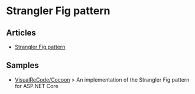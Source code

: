 # Strangler Fig pattern

## Articles

- [Strangler Fig pattern](https://docs.microsoft.com/en-us/azure/architecture/patterns/strangler-fig)

## Samples

- [VisualReCode/Cocoon](https://github.com/VisualReCode/Cocoon) > An implementation of the Strangler Fig pattern for ASP.NET Core
